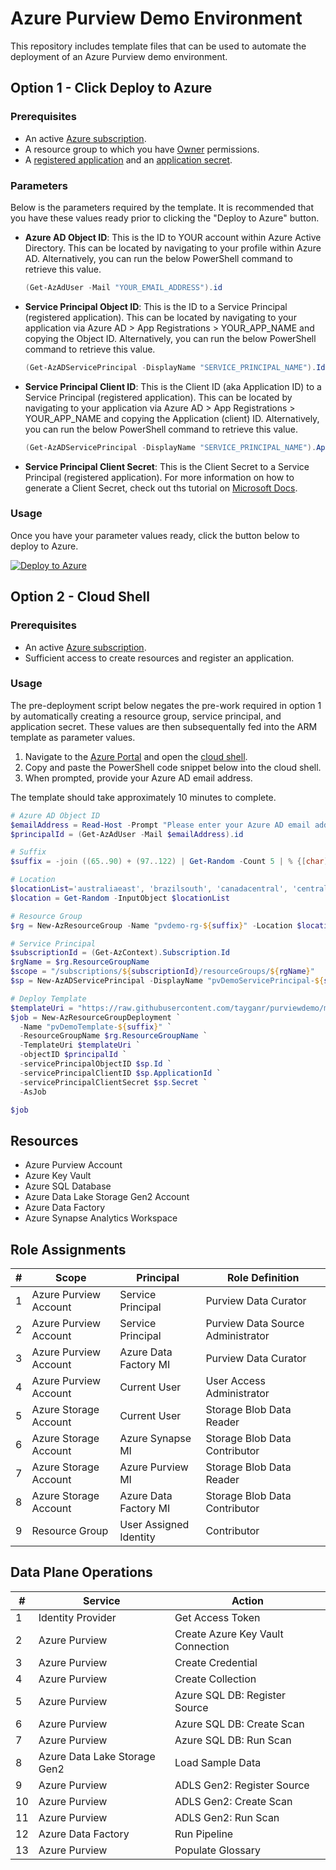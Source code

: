 # Azure Purview Demo Environment
This repository includes template files that can be used to automate the deployment of an Azure Purview demo environment.

## Option 1 - Click Deploy to Azure

### Prerequisites

* An active [Azure subscription](https://azure.microsoft.com/en-us/free/).
* A resource group to which you have [Owner](https://docs.microsoft.com/en-us/azure/role-based-access-control/built-in-roles) permissions. 
* A [registered application](https://docs.microsoft.com/en-us/azure/active-directory/develop/howto-create-service-principal-portal#register-an-application-with-azure-ad-and-create-a-service-principal) and an [application secret](https://docs.microsoft.com/en-us/azure/active-directory/develop/howto-create-service-principal-portal#option-2-create-a-new-application-secret).

### Parameters

Below is the parameters required by the template. It is recommended that you have these values ready prior to clicking the "Deploy to Azure" button.

* **Azure AD Object ID**: This is the ID to YOUR account within Azure Active Directory. This can be located by navigating to your profile within Azure AD. Alternatively, you can run the below PowerShell command to retrieve this value.

    ```powershell
    (Get-AzAdUser -Mail "YOUR_EMAIL_ADDRESS").id
    ```

* **Service Principal Object ID**: This is the ID to a Service Principal (registered application). This can be located by navigating to your application via Azure AD > App Registrations > YOUR_APP_NAME and copying the Object ID. Alternatively, you can run the below PowerShell command to retrieve this value.

    ```powershell
    (Get-AzADServicePrincipal -DisplayName "SERVICE_PRINCIPAL_NAME").Id
    ```

* **Service Principal Client ID**: This is the Client ID (aka Application ID) to a Service Principal (registered application). This can be located by navigating to your application via Azure AD > App Registrations > YOUR_APP_NAME and copying the Application (client) ID. Alternatively, you can run the below PowerShell command to retrieve this value.

    ```powershell
    (Get-AzADServicePrincipal -DisplayName "SERVICE_PRINCIPAL_NAME").ApplicationId
    ```

* **Service Principal Client Secret**: This is the Client Secret to a Service Principal (registered application). For more information on how to generate a Client Secret, check out ths tutorial on [Microsoft Docs](https://docs.microsoft.com/en-us/azure/active-directory/develop/howto-create-service-principal-portal#option-2-create-a-new-application-secret).


### Usage

Once you have your parameter values ready, click the button below to deploy to Azure.

[![Deploy to Azure](https://aka.ms/deploytoazurebutton)](https://portal.azure.com/#create/Microsoft.Template/uri/https%3A%2F%2Fraw.githubusercontent.com%2Ftayganr%2Fpurviewdemo%2Fmain%2Fbicep%2Fazuredeploy.json)

## Option 2 - Cloud Shell

### Prerequisites

* An active [Azure subscription](https://azure.microsoft.com/en-us/free/).
* Sufficient access to create resources and register an application.

### Usage

The pre-deployment script below negates the pre-work required in option 1 by automatically creating a resource group, service principal, and application secret. These values are then subsequentally fed into the ARM template as parameter values. 

1. Navigate to the [Azure Portal](https://portal.azure.com) and open the [cloud shell](https://docs.microsoft.com/en-us/azure/cloud-shell/overview).
2. Copy and paste the PowerShell code snippet below into the cloud shell.
3. When prompted, provide your Azure AD email address.

The template should take approximately 10 minutes to complete.

```powershell
# Azure AD Object ID
$emailAddress = Read-Host -Prompt "Please enter your Azure AD email address"
$principalId = (Get-AzAdUser -Mail $emailAddress).id

# Suffix
$suffix = -join ((65..90) + (97..122) | Get-Random -Count 5 | % {[char]$_})

# Location
$locationList='australiaeast', 'brazilsouth', 'canadacentral', 'centralindia', 'eastus', 'eastus2', 'southcentralus', 'southeastasia', 'uksouth', 'westeurope'
$location = Get-Random -InputObject $locationList

# Resource Group
$rg = New-AzResourceGroup -Name "pvdemo-rg-${suffix}" -Location $location

# Service Principal
$subscriptionId = (Get-AzContext).Subscription.Id
$rgName = $rg.ResourceGroupName
$scope = "/subscriptions/${subscriptionId}/resourceGroups/${rgName}"
$sp = New-AzADServicePrincipal -DisplayName "pvDemoServicePrincipal-${suffix}" -Scope $scope

# Deploy Template
$templateUri = "https://raw.githubusercontent.com/tayganr/purviewdemo/main/bicep/azuredeploy.json"
$job = New-AzResourceGroupDeployment `
  -Name "pvDemoTemplate-${suffix}" `
  -ResourceGroupName $rg.ResourceGroupName `
  -TemplateUri $templateUri `
  -objectID $principalId `
  -servicePrincipalObjectID $sp.Id `
  -servicePrincipalClientID $sp.ApplicationId `
  -servicePrincipalClientSecret $sp.Secret `
  -AsJob

$job
  ```

## Resources

* Azure Purview Account
* Azure Key Vault
* Azure SQL Database
* Azure Data Lake Storage Gen2 Account
* Azure Data Factory
* Azure Synapse Analytics Workspace

## Role Assignments

| # | Scope | Principal | Role Definition |
| ------------- | ------------- | ------------- | ------------- |
| 1 | Azure Purview Account | Service Principal | Purview Data Curator |
| 2 | Azure Purview Account | Service Principal | Purview Data Source Administrator |
| 3 | Azure Purview Account | Azure Data Factory MI | Purview Data Curator |
| 4 | Azure Purview Account | Current User | User Access Administrator |
| 5 | Azure Storage Account | Current User | Storage Blob Data Reader |
| 6 | Azure Storage Account | Azure Synapse MI | Storage Blob Data Contributor |
| 7 | Azure Storage Account | Azure Purview MI | Storage Blob Data Reader |
| 8 | Azure Storage Account | Azure Data Factory MI | Storage Blob Data Contributor |
| 9 | Resource Group | User Assigned Identity | Contributor |

## Data Plane Operations

| # | Service | Action |
| ------------- | ------------- | ------------- |
| 1  | Identity Provider | Get Access Token |
| 2  | Azure Purview | Create Azure Key Vault Connection |
| 3  | Azure Purview | Create Credential |
| 4  | Azure Purview | Create Collection |
| 5  | Azure Purview | Azure SQL DB: Register Source |
| 6  | Azure Purview | Azure SQL DB: Create Scan |
| 7  | Azure Purview | Azure SQL DB: Run Scan |
| 8  | Azure Data Lake Storage Gen2 | Load Sample Data |
| 9  | Azure Purview | ADLS Gen2: Register Source |
| 10 | Azure Purview | ADLS Gen2: Create Scan |
| 11 | Azure Purview | ADLS Gen2: Run Scan |
| 12 | Azure Data Factory | Run Pipeline |
| 13 | Azure Purview | Populate Glossary |